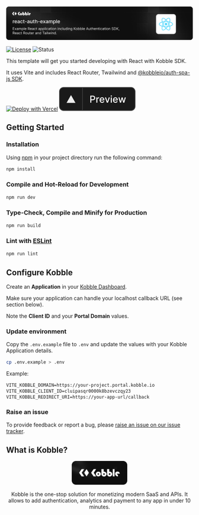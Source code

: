 ![React App example with Kobble Authentication for SPA](https://github.com/kobble-io/react-auth-example/blob/main/.readme/banner.png?raw=true)

[![License](https://img.shields.io/:license-mit-blue.svg?style=flat)](https://opensource.org/licenses/MIT)
![Status](https://img.shields.io/:status-stable-green.svg?style=flat)


This template will get you started developing with React with Kobble SDK.

It uses Vite and includes React Router, Twailwind and [@kobbleio/auth-spa-js SDK](https://github.com/kobble-io/auth-spa-js).

[![Deploy with Vercel](https://vercel.com/button)](https://vercel.com/new/clone?repository-url=https%3A%2F%2Fgithub.com%2Fvercel%2Fnext.js%2Ftree%2Fcanary%2Fexamples%2Fhello-world&env=VITE_KOBBLE_DOMAIN,VITE_KOBBLE_CLIENT_ID,VITE_KOBBLE_REDIRECT_URI&envDescription=These%20variables%20can%20be%20obtained%20from%20your%20dashboard%20at%20Kobble.io%20after%20configuring%20your%20new%20OAuth%20Application.&envLink=https%3A%2F%2Fdocs.kobble.io%2Fproduct%2Fauthentication%2Foverview&demo-title=React%20Auth%20Example&demo-description=Example%20React%20application%20including%20Kobble%20Authentication%20SDK%2C%20React%20Router%2C%20and%20Tailwind.&demo-url=https%3A%2F%2Fkobble-react-auth-example.vercel.app&demo-image=https%3A%2F%2Fraw.githubusercontent.com%2Fkobble-io%2Freact-auth-example%2Fea7dacdb664bf29331a03261c51ec3cb8778f90f%2F.readme%2Fscreenshot.png%3Fraw%3Dtrue)
_[![Preview](https://github.com/kobble-io/react-auth-example/blob/main/.readme/preview-btn.svg?raw=true)](https://kobble-react-auth-example.vercel.app)_

## Getting Started

### Installation

Using [npm](https://npmjs.org) in your project directory run the following command:

```sh
npm install
```

### Compile and Hot-Reload for Development

```sh
npm run dev
```

### Type-Check, Compile and Minify for Production

```sh
npm run build
```

### Lint with [ESLint](https://eslint.org/)

```sh
npm run lint
```

## Configure Kobble

Create an **Application** in your [Kobble Dashboard](https://app.kobble.io/p/applications).

Make sure your application can handle your localhost callback URL (see section below).

Note the **Client ID** and your **Portal Domain** values.

### Update environment

Copy the `.env.example` file to `.env` and update the values with your Kobble Application details.

```bash
cp .env.example > .env
```

Example:
```
VITE_KOBBLE_DOMAIN=https://your-project.portal.kobble.io
VITE_KOBBLE_CLIENT_ID=cluipasqr0000k8bzevczqy23
VITE_KOBBLE_REDIRECT_URI=https://your-app-url/callback
```

### Raise an issue

To provide feedback or report a bug, please [raise an issue on our issue tracker](https://github.com/kobble-io/react-auth-example/issues).

## What is Kobble?

<p align="center">
  <picture>
    <img alt="Kobble Logo" src="https://github.com/kobble-io/react-auth-example/blob/main/.readme/logo.png?raw=true" width="150">
  </picture>
</p>
<p align="center">
 Kobble is the one-stop solution for monetizing modern SaaS and APIs. It allows to add authentication, analytics and payment to any app in under 10 minutes.
</p>

